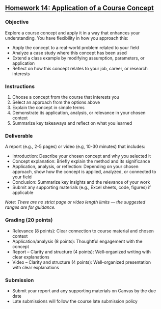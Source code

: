 ## [Homework 14: Application of a Course Concept](https://aselshall.github.io/aea/hw/hw14)

### Objective
Explore a course concept and apply it in a way that enhances your understanding. You have flexibility in how you approach this:  
- Apply the concept to a real-world problem related to your field
- Analyze a case study where this concept has been used  
- Extend a class example by modifying assumption, parameters, or application
- Reflect on how this concept relates to your job, career, or research interests

### Instructions
1. Choose a concept from the course that interests you  
2. Select an approach from the options above  
3. Explain the concept in simple terms 
4. Demonstrate its application, analysis, or relevance in your chosen context  
5. Summarize key takeaways and reflect on what you learned

### Deliverable  
A report (e.g., 2-5 pages) or video (e.g, 10-30 minutes) that includes:  
- Introduction: Describe your chosen concept and why you selected it
- Concept explanation: Briefly explain the method and its significance
- Application, analysis, or reflection: Depending on your chosen approach, show how the concept is applied, analyzed, or connected to your field
- Conclusion: Summarize key insights and the relevance of your work
- Submit any supporting materials (e.g., Excel sheets, code, figures) if applicable

*Note: There are no strict page or video length limits — the suggested ranges are for guidance.*

### Grading (20 points)  
- Relevance (8 points): Clear connection to course material and chosen context  
- Application/analysis (8 points): Thoughtful engagement with the concept
- Report – Clarity and structure (4 points): Well-organized writing with clear explanations
- Video – Clarity and structure (4 points): Well-organized presentation with clear explanations

### Submission  
- Submit your report and any supporting materials on Canvas by the due date
- Late submissions will follow the course late submission policy  
